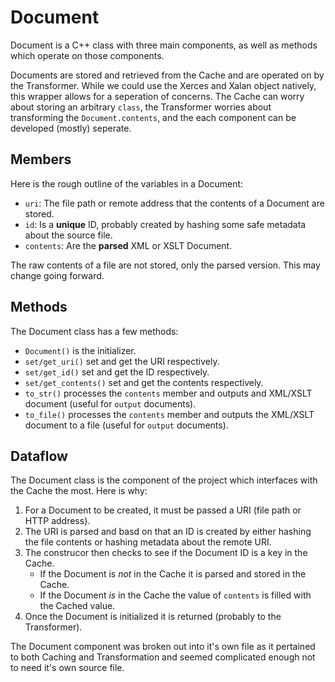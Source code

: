 # Document

Document is a C++ class with three main components, as well as methods which operate on those components.

Documents are stored and retrieved from the Cache and are operated on by the Transformer.
While we could use the Xerces and Xalan object natively, this wrapper allows for a seperation of concerns.
The Cache can worry about storing an arbitrary `class`, the Transformer worries about transforming the `Document.contents`, and the each component can be developed (mostly) seperate.

## Members

Here is the rough outline of the variables in a Document:

- `uri`: The file path or remote address that the contents of a Document are stored.
- `id`: Is a **unique** ID, probably created by hashing some safe metadata about the source file.
- `contents`: Are the **parsed** XML or XSLT Document.

The raw contents of a file are not stored, only the parsed version.
This may change going forward.

## Methods

The Document class has a few methods:

- `Document()` is the initializer.
- `set/get_uri()` set and get the URI respectively.
- `set/get_id()` set and get the ID respectively.
- `set/get_contents()` set and get the contents respectively.
- `to_str()` processes the `contents` member and outputs and XML/XSLT document (useful for `output` documents).
- `to_file()` processes the `contents` member and outputs the XML/XSLT document to a file (useful for `output` documents).

## Dataflow

The Document class is the component of the project which interfaces with the Cache the most.
Here is why:

1. For a Document to be created, it must be passed a URI (file path or HTTP address).
2. The URI is parsed and basd on that an ID is created by either hashing the file contents or hashing metadata about the remote URI.
3. The construcor then checks to see if the Document ID is a key in the Cache.
    - If the Document is *not* in the Cache it is parsed and stored in the Cache.
    - If the Document *is* in the Cache the value of `contents` is filled with the Cached value.
4. Once the Document is initialized it is returned (probably to the Transformer).

The Document component was broken out into it's own file as it pertained to both Caching and Transformation and seemed complicated enough not to need it's own source file.
